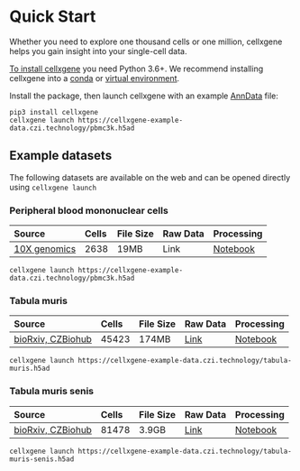 # Quick Start

Whether you need to explore one thousand cells or one million, cellxgene helps you gain insight into your single-cell data.

[To install cellxgene](install.md) you need Python 3.6+. We recommend installing cellxgene into a [conda](install.md#using-a-conda-environment) or [virtual environment](install.md#using-a-virtual-environment).

Install the package, then launch cellxgene with an example [AnnData](https://anndata.readthedocs.io) file:

```text
pip3 install cellxgene
cellxgene launch https://cellxgene-example-data.czi.technology/pbmc3k.h5ad
```

## Example datasets

The following datasets are available on the web and can be opened directly using `cellxgene launch`

### Peripheral blood mononuclear cells

| Source | Cells | File Size | Raw Data | Processing |
| :--- | :--- | :--- | :--- | :--- |
| [10X genomics](https://support.10xgenomics.com/single-cell-gene-expression/datasets/1.1.0/pbmc3k) | 2638 | 19MB | Link | [Notebook](https://github.com/chanzuckerberg/cellxgene-compbio-methods/blob/master/dataset-processing/pbmc3k-processing.ipynb) |

```text
cellxgene launch https://cellxgene-example-data.czi.technology/pbmc3k.h5ad
```

### Tabula muris

| Source | Cells | File Size | Raw Data | Processing |
| :--- | :--- | :--- | :--- | :--- |
| [bioRxiv, CZBiohub](https://www.biorxiv.org/content/10.1101/237446v2) | 45423 | 174MB | [Link](https://figshare.com/projects/Tabula_Muris_Transcriptomic_characterization_of_20_organs_and_tissues_from_Mus_musculus_at_single_cell_resolution/27733) | [Notebook](https://github.com/chanzuckerberg/cellxgene-compbio-methods/blob/master/dataset-processing/tabula-muris-processing.ipynb) |

```text
cellxgene launch https://cellxgene-example-data.czi.technology/tabula-muris.h5ad
```

### Tabula muris senis

| Source | Cells | File Size | Raw Data | Processing |
| :--- | :--- | :--- | :--- | :--- |
| [bioRxiv, CZBiohub](https://www.biorxiv.org/content/10.1101/661728v1) | 81478 | 3.9GB | [Link](https://www.ncbi.nlm.nih.gov/geo/query/acc.cgi?acc=GSE132040) | [Notebook](https://www.biorxiv.org/content/10.1101/661728v1) |

```text
cellxgene launch https://cellxgene-example-data.czi.technology/tabula-muris-senis.h5ad
```

